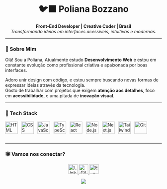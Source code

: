 <h1 align="center">🐦‍⬛ Poliana Bozzano</h1>

<p align="center">
  <b>Front-End Developer | Creative Coder | Brasil</b><br/>
  <i>Transformando ideias em interfaces acessíveis, intuitivas e modernas.</i>
</p>

---

### 🧶 Sobre Mim

Olá! Sou a Poliana,
Atualmente estudo **Desenvolvimento Web** e estou em constante evolução como profissional criativa e apaixonada por boas interfaces.

Adoro unir design com código, e estou sempre buscando novas formas de expressar ideias através da tecnologia.  
Gosto de trabalhar com projetos que exigem **atenção aos detalhes**, foco em **acessibilidade**, e uma pitada de **inovação visual**.

---


### 🚀 Tech Stack

<div align="start" style="display: flex; gap: 12px;">
  <img src="https://cdn.jsdelivr.net/gh/devicons/devicon@latest/icons/html5/html5-original.svg" width="40" alt="HTML" title="HTML" />
  <img src="https://cdn.jsdelivr.net/gh/devicons/devicon@latest/icons/css3/css3-original.svg" width="40" alt="CSS" title="CSS" />
  <img src="https://cdn.jsdelivr.net/gh/devicons/devicon@latest/icons/javascript/javascript-original.svg" width="40" alt="JavaScript" title="JavaScript" />
  <img src="https://cdn.jsdelivr.net/gh/devicons/devicon@latest/icons/typescript/typescript-original.svg" width="40" alt="TypeScript" title="TypeScript" />
  <img src="https://cdn.jsdelivr.net/gh/devicons/devicon@latest/icons/react/react-original.svg" width="40" alt="React" title="React" />
  <img src="https://cdn.jsdelivr.net/gh/devicons/devicon@latest/icons/nodejs/nodejs-original-wordmark.svg" width="40" alt="Node.js" title="Node.js" />
  <img src="https://cdn.jsdelivr.net/gh/devicons/devicon@latest/icons/nextjs/nextjs-original.svg" width="40" alt="Next.js" title="Next.js" />
  <img src="https://cdn.jsdelivr.net/gh/devicons/devicon@latest/icons/tailwindcss/tailwindcss-original.svg" width="40" alt="Tailwind" title="Tailwind CSS" />
  <img src="https://cdn.jsdelivr.net/gh/devicons/devicon@latest/icons/git/git-original.svg" width="40" alt="Git" title="Git" />
</div>
<br/>

---

### 🕸️ Vamos nos conectar?

<p align="center">
  <a href="https://www.linkedin.com/in/polianabozzano/" target="_blank">
    <img alt="LinkedIn" height="30" src="https://img.shields.io/badge/LinkedIn-black?style=for-the-badge&logo=linkedin&logoColor=white" />
  </a>
  <a href="https://github.com/polibozzano" target="_blank">
    <img alt="GitHub" height="30" src="https://img.shields.io/badge/GitHub-gray?style=for-the-badge&logo=github&logoColor=white" />
  </a>
  <a href="mailto:polibozzano@email.com" target="_blank">
    <img alt="E-mail" height="30" src="https://img.shields.io/badge/Email-red?style=for-the-badge&logo=gmail&logoColor=white" />
  </a>
</p>
<div align="center">
  <img src="https://capsule-render.vercel.app/api?type=waving&color=red&height=120&section=footer"/>
</div>
